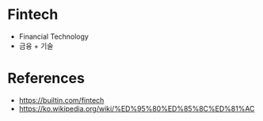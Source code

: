 # Fintech
- Financial Technology
- 금융 + 기술






# References
- https://builtin.com/fintech
- https://ko.wikipedia.org/wiki/%ED%95%80%ED%85%8C%ED%81%AC